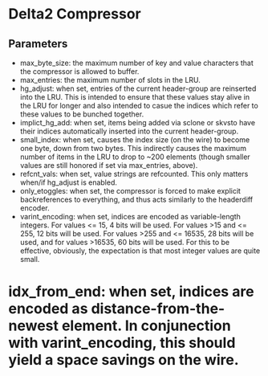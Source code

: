 
Delta2 Compressor
=================


Parameters
----------

* max_byte_size: the maximum number of key and value characters that the compressor is allowed to buffer.
* max_entries: the maximum number of slots in the LRU.
* hg_adjust: when set, entries of the current header-group are reinserted into the LRU. This is intended to ensure that these values stay alive in the LRU for longer and also intended to casue the indices which refer to these values to be bunched together.
* implict_hg_add: when set, items being added via sclone or skvsto have their indices automatically inserted into the current header-group.
* small_index: when set, causes the index size (on the wire) to become one byte, down from two bytes.  This indirectly causes the maximum number of items in the LRU to drop to ~200 elements (though smaller values are still honored if set via max_entries, above).
* refcnt_vals: when set, value strings are refcounted. This only matters when/if hg_adjust is enabled.
* only_etoggles: when set, the compressor is forced to make explicit backreferences to everything, and thus acts similarly to the headerdiff encoder.
* varint_encoding: when set, indices are encoded as variable-length integers. For values <= 15, 4 bits will be used. For values >15 and <= 255, 12 bits will be used. For values >255 and <= 16535, 28 bits will be used, and for values >16535, 60 bits will be used. For this to be effective, obviously, the expectation is that most integer values are quite small.
# idx_from_end: when set, indices are encoded as distance-from-the-newest element. In conjunection with varint_encoding, this should yield a space savings on the wire.


